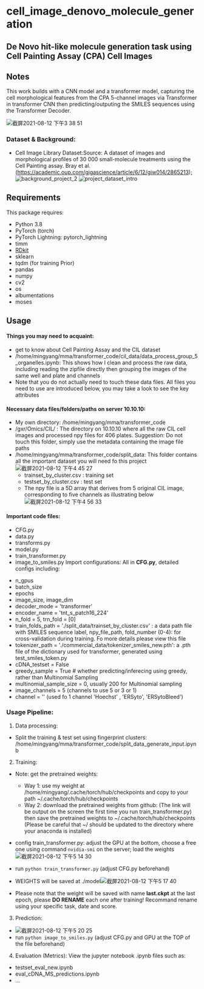 # cell_image_denovo_molecule_generation

## De Novo hit-like molecule generation task using Cell Painting Assay (CPA) Cell Images


## Notes
This work builds with a CNN model and a transformer model, capturing the cell morphological features from the CPA 5-channel images via Transformer in transformer CNN then predicting/outputing the SMILES sequences using the Transformer Decoder.

![截屏2021-08-12 下午3 38 51](https://user-images.githubusercontent.com/57332047/129157211-3c29fea1-3fcc-464b-b92c-a46755b1c0ad.png)

### Dataset & Background:
* Cell Image Library Dataset:Source: A dataset of images and morphological profiles of 30 000 small-molecule treatments using the Cell Painting assay. Bray et al.
(https://academic.oup.com/gigascience/article/6/12/giw014/2865213);
![background_project_2](https://user-images.githubusercontent.com/57332047/129159124-4969f049-5d82-4d58-a313-fbbf9279343f.png)
![project_dataset_intro](https://user-images.githubusercontent.com/57332047/129157830-b784c295-8e6c-4607-873f-23fd071cc993.png)



## Requirements

This package requires:

* Python 3.8
* PyTorch (torch)
* PyTorch Lightning: pytorch_lightning
* timm
* [RDkit](http://www.rdkit.org/docs/Install.html)
* sklearn
* tqdm (for training Prior)
* pandas
* numpy
* cv2
* os
* albumentations
* moses

## Usage
#### Things you may need to acquaint:
* get to know about Cell Painting Assay and the CIL dataset
* /home/mingyang/mma/transformer_code/cil_data/data_process_group_5_organelles.ipynb: This shows how I clean and process the raw data, including reading the zipfile directly then grouping the images of the same well and plate and channels
* Note that you do not actually need to touch these data files. All files you need to use are introduced below, you may take a look to see the key attributes
#### Necessary data files/folders/paths on server 10.10.10:
- My own directory: /home/mingyang/mma/transformer_code
- /gxr/Omics/CIL/ : The directory on 10.10.10 where all the raw CIL cell images and processed npy files for 406 plates. Suggestion: Do not touch this folder, simply use the metadata containing the image file paths
- /home/mingyang/mma/transformer_code/split_data: This folder contains all the important dataset you will need fo this project
  ![截屏2021-08-12 下午4 45 27](https://user-images.githubusercontent.com/57332047/129167231-6a182fb0-3128-40e3-8eca-3b708c6a77a9.png)
  - trainset_by_cluster.csv : training set
  - testset_by_cluster.csv : test set
  - The npy file is a 5D array that derives from 5 original CIL image, corresponding to five channels as illustrating below
  ![截屏2021-08-12 下午4 56 33](https://user-images.githubusercontent.com/57332047/129168933-043eeeb5-7c56-49f0-b730-fcd683171741.png)


#### Important code files:
- CFG.py
- data.py
- transforms.py
- model.py
- train_transformer.py
- image_to_smiles.py
Import configurations:
All in **CFG.py**, detailed configs including:
* n_gpus
* batch_size
* epochs
* image_size, image_dim
* decoder_mode = 'transformer'
* encoder_name = 'tnt_s_patch16_224'
* n_fold = 5, trn_fold = [0]
* train_folds_path = './split_data/trainset_by_cluster.csv' : a data path file with SMILES sequence label, npy_file_path, fold_number (0-4): for cross-validation during training. Fo more details please view this file
* tokenizer_path = './commercial_data/tokenizer_smiles_new.pth': a .pth file of the dictionary used for transformer, generated using test_smiles_token.py
* cDNA_testset = False
* greedy_sample = True # whether predicting/inferecing using greedy, rather than Multinomial Sampling
* multinomial_sample_size = 0, usually 200 for Multinomial sampling
* image_channels = 5 (channels to use 5 or 3 or 1)
* channel = '' (used fo 1 channel 'Hoechst' , 'ERSyto', 'ERSytoBleed')


### Usage Pipeline:
1. Data processing:
* Split the training & test set using fingerprint clusters: /home/mingyang/mma/transformer_code/split_data_generate_input.ipynb

2. Training:
* Note: get the pretrained weights:
   - Way 1: use my weight at /home/mingyang/.cache/torch/hub/checkpoints and copy to your path ~/.cache/torch/hub/checkpoints
   - Way 2: download the pretrained weights from github: (The link will be output on the screen the first time you run train_transformer.py)
then save the pretrained weights to ~/.cache/torch/hub/checkpoints (Please be careful that ~/ should be updated to the directory where your anaconda is installed)
* config train_transformer.py: adjust the GPU at the bottom, choose a free one using command `nvidia-smi` on the server; load the weights
![截屏2021-08-12 下午5 14 30](https://user-images.githubusercontent.com/57332047/129171422-e9906edf-80db-4380-aa33-b821492521f1.png)

* run `python train_transformer.py` (adjust CFG.py beforehand)
* WEIGHTS will be saved at ./model![截屏2021-08-12 下午5 17 40](https://user-images.githubusercontent.com/57332047/129171993-1508b3e4-39b9-4d3f-b2dc-4d56b48178e6.png) 
* Please note that the weight will be saved with name **last.ckpt** at the last epoch, please **DO RENAME** each one after training! Recommand rename using your specific task, date and score.

3. Prediction: 
* ![截屏2021-08-12 下午5 20 25](https://user-images.githubusercontent.com/57332047/129172409-3bb04941-5b94-43bb-bb83-30c810fe5aa4.png)
* run `python image_to_smiles.py` (adjust CFG.py and GPU at the TOP of the file beforehand)

4. Evaluation (Metrics):
View the jupyter notebook .ipynb files such as:
- testset_eval_new.ipynb
- eval_cDNA_MS_predictions.ipynb
- ...










